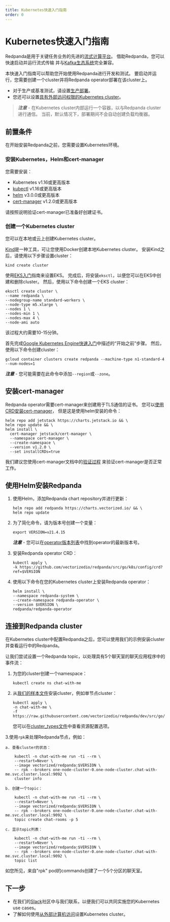 ```yaml
---
title: Kubernetes快速入门指南
order: 0
---
```


# Kubernetes快速入门指南

Redpanda是用于关键任务业务的先进的[流式计算平台](/blog/intelligent-data-api/)。
借助Redpanda，您可以快速启动并运行流式传输
并与[Kafka生态系统](https://cwiki.apache.org/confluence/display/KAFKA/Ecosystem)完全兼容。

本快速入门指南可以帮助您开始使用Redpanda进行开发和测试。
要启动并运行，您需要创建一个cluster并将Redpanda operator部署在该cluster上。

- 对于生产或基准测试，请设置[生产部署](/docs/production-deployment)。
- 您还可以设置[具有外部访问权限的Kubernetes cluster](/docs/kubernetes-external-connect)。

> **_注意_** - 在Kubernetes cluster内部运行一个容器，以与Redpanda cluster进行通信。
> 当前，默认情况下，部署期间不会自动创建负载均衡器。

## 前置条件

在开始安装Redpanda之前，您需要设置Kubernetes环境。

### 安装Kubernetes，Helm和cert-manager

您需要安装：

- Kubernetes v1.16或更高版本
- [kubectl](https://kubernetes.io/docs/tasks/tools/) v1.16或更高版本
- [helm](https://github.com/helm/helm/releases) v3.0.0或更高版本
- [cert-manager](https://cert-manager.io/docs/installation/kubernetes/) v1.2.0或更高版本

请按照说明验证cert-manager已准备好创建证书。

### 创建一个Kubernetes cluster

您可以在本地或云上创建Kubernetes cluster。

[Kind](https://kind.sigs.k8s.io)是一种工具，可让您使用Docker创建本地Kubernetes cluster。
安装Kind之后，请使用以下步骤设置cluster：

```
kind create cluster
```

使用[EKS入门](https://docs.aws.amazon.com/eks/latest/userguide/getting-started-eksctl.html)指南来设置EKS。
完成后，将安装`eksctl`，以便您可以在EKS中创建和删除cluster。
然后，使用以下命令创建一个EKS cluster：

```
eksctl create cluster \
--name redpanda \
--nodegroup-name standard-workers \
--node-type m5.xlarge \
--nodes 1 \
--nodes-min 1 \
--nodes-max 4 \
--node-ami auto
```

该过程大约需要10-15分钟。

首先完成[Google Kubernetes Engine快速入门](https://cloud.google.com/kubernetes-engine/docs/quickstart)中描述的“开始之前”步骤。
然后，使用以下命令创建cluster：

```
gcloud container clusters create redpanda --machine-type n1-standard-4 --num-nodes=1
```

**_注意_** - 您可能需要在此命令中添加`--region`或`--zone`。

## 安装cert-manager

Redpanda operator需要cert-manager来创建用于TLS通信的证书。
您可以[使用CRD安装cert-manager](https://cert-manager.io/docs/installation/kubernetes/#installing-with-helm)，
但是这是使用helm安装的命令：

```
helm repo add jetstack https://charts.jetstack.io && \
helm repo update && \
helm install \
  cert-manager jetstack/cert-manager \
  --namespace cert-manager \
  --create-namespace \
  --version v1.2.0 \
  --set installCRDs=true
```

我们建议您使用cert-manager文档中的[验证过程](https://cert-manager.io/docs/installation/kubernetes/#verifying-the-installation)
来验证cert-manager是否正常工作。

## 使用Helm安装Redpanda

1. 使用Helm，添加Redpanda chart repository并进行更新：

    ```
    helm repo add redpanda https://charts.vectorized.io/ && \
    helm repo update
    ```

2. 为了简化命令，请为版本号创建一个变量：

    ```
    export VERSION=v21.4.15
    ```

    **_注意_** - 您可以在[operator版本列表](https://github.com/vectorizedio/redpanda/releases)中找到operator的最新版本号。

3. 安装Redpanda operator CRD：

    ```
    kubectl apply \
    -k https://github.com/vectorizedio/redpanda/src/go/k8s/config/crd?ref=$VERSION
    ```

4. 使用以下命令在您的Kubernetes cluster上安装Redpanda operator：

    ```
    helm install \
    --namespace redpanda-system \
    --create-namespace redpanda-operator \
    --version $VERSION \
    redpanda/redpanda-operator
    ```

## 连接到Redpanda cluster

在Kubernetes cluster中配置Redpanda之后，您可以使用我们的示例安装cluster并查看运行中的Redpanda。

让我们尝试设置一个Redpanda topic，以处理具有5个聊天室的聊天应用程序中的事件流：

1. 为您的cluster创建一个namespace：

    ```
    kubectl create ns chat-with-me
    ```

2. 从[我们的样本文件](https://github.com/vectorizedio/redpanda/tree/dev/src/go/k8s/config/samples)安装cluster，例如单节点cluster：
                
    ```
    kubectl apply \
    -n chat-with-me \
    -f https://raw.githubusercontent.com/vectorizedio/redpanda/dev/src/go/k8s/config/samples/one_node_cluster.yaml
    ```

    您可以在[cluster_types文件](https://github.com/vectorizedio/redpanda/blob/dev/src/go/k8s/apis/redpanda/v1alpha1/cluster_types.go)中查看资源配置选项。

3.使用`rpk`来处理Redpanda节点，例如：

    a. 查看cluster的状态：

        kubectl -n chat-with-me run -ti --rm \
        --restart=Never \
        --image vectorized/redpanda:$VERSION \
        -- rpk --brokers one-node-cluster-0.one-node-cluster.chat-with-me.svc.cluster.local:9092 \
        cluster info
    
    b. 创建一个topic：

        kubectl -n chat-with-me run -ti --rm \
        --restart=Never \
        --image vectorized/redpanda:$VERSION \
        -- rpk --brokers one-node-cluster-0.one-node-cluster.chat-with-me.svc.cluster.local:9092 \
        topic create chat-rooms -p 5

    c. 显示topic列表：

        kubectl -n chat-with-me run -ti --rm \
        --restart=Never \
        --image vectorized/redpanda:$VERSION \
        -- rpk --brokers one-node-cluster-0.one-node-cluster.chat-with-me.svc.cluster.local:9092 \
        topic list

如您所见，来自"rpk" pod的commands创建了一个5个分区的聊天室。

## 下一步

- 在我们的[Slack](https://vectorized.io/slack)社区中与我们联系，以便我们可以共同实施您的Kubernetes use cases。
- 了解如何使用[从外部计算机访问](/docs/kubernetes-external-connect)设置Kubernetes cluster。
